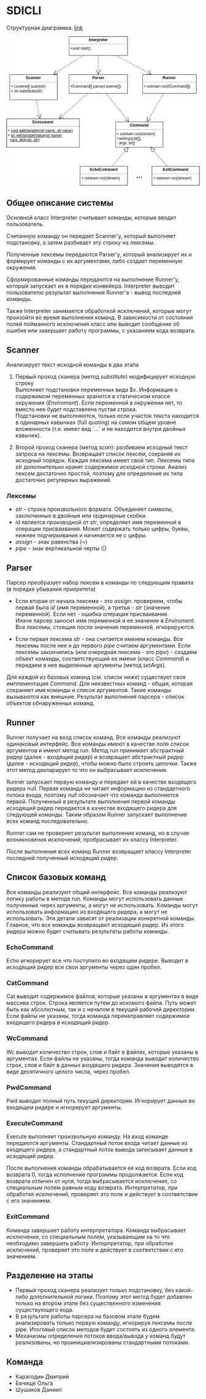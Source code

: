 # SDICLI

Структурная диаграмма: [link](https://drive.google.com/file/d/1oOyFDbzb-k4jFylwcKNzB57CGmUAdjKh/view?usp=sharing)

![](diagram.png)

## Общее описание системы

Основной класс Interpreter считывает команды, которые вводит пользователь. 

Считанную команду он передает Scanner'у, который выполняет подстановку, а затем разбивает эту строку на лексемы. 

Полученные лексемы передаются Parser'у, который анализирует их и формирует команды с их аргументами, либо создает переменную окружения. 

Сформированные команды передаются на выполнение Runner'у, который запускает их в порядке конвейера. Interpreter выводит пользователю результат выполнения Runner'а - вывод последней команды.

Также Interpreter занимается обработкой исключений, которые могут произойти во время выполнения команд.
В зависимости от состояния полей пойманного исключения класс или выводит сообщение об ошибке или завершает работу программы, с указанием кода возврата.

## Scanner
Анализирует текст исходной команды в два этапа
1. Первый проход сканера (метод *substitute*) модифицирует исходную строку  
 Выполняет подстановки переменных вида $x. Информация о содержимом переменных хранится в статическом классе окружения (*Enviroment*). Если переменной в окружении нет, то вместо нее будет подставлена пустая строка.   
Подстановки не выполняются, только если участок текста находится в одинарных кавычках (full quoting) на самом общем уровне вложенности (т.е. имеет вид \`...\`  и не находится внутри двойных кавычек).

2. Второй проход сканера (метод *scan*): разбиваем исходный текст запроса на лексемы. Возвращает список лексем, сохраняя их исходный порядок. Каждая лексема имеет свой тип. Лексемы типа *str* дополнительно хранят содержимое исходной строки. Анализ лексем достаточно простой, поэтому для определения их типа достаточно регулярных выражений.

### Лексемы
* *str* - строка произвольного формата. Объединяет символы, заключенные в двойные или ординарные скобки.  
* *id* является производной от *str*, определяет имя переменной в операции присваивания. Может содержать только цифры, буквы, нижнее подчеркивание и начинается не с цифры. 
* *assign* - знак равенства (=)
* *pipe* - знак вертикальной черты (|)

## Parser

Парсер преобразует набор лексем в команды по следующим правила (в порядке убывания приоритета)  
 * Если вторая от начала лексема - это *assign*: проверяем, чтобы первая была *id* (имя переменной), а третья - *str* (значение переменной). Если нет - ошибка операции присваивания.   
 Иначе парсер заносит имя переменной и ее значение в *Enviroment*. Все лексемы, стоящие после значения переменной, игнорируются.   

 * Если первая лексема *str* - она считается именем команды. Все лексемы после нее и до первого *pipe* считаем аргументами. Если лексемы закончились (или очередная лексема - это *pipe*) - создаем объект команды, соответствующий ее имени (класс *Command*) и передаем в нее выделенные аргументы (метод *setArgs*).  
 
 Для каждой из базовых команд (см. список ниже) существует своя имплементация *Command*. Для неизвестных команд - общая, которая сохраняет имя команды и список аргументов. Такие команды вызываются как внешние. Результат выполнения парсера - список объектов обнаруженных команд.

## Runner

Runner получает на вход список команд. Все команды реализуют одинаковый интерфейс. Все команды имеют в качестве поля список аргументов и имеют
метод run. Метод run принимает абстрактный ридер (далее - входящий ридер) и возвращает абстрактный ридер (далее - исходящий ридер), 
чтобы можно было строить цепочки. Также этот метод декларирует то что он выбрасывает исключение.

Runner запускает первую команду и передает ей в качестве входящего ридера null. Первая команда не читает информацию из стандартного
потока входа, поэтому null обозначает что команда выполняется первой. Полученный в результате выполнения первой команды исходящий ридер
передается в качестве входящего ридера для следующей команды. Таким образом Runner запускает выполнение всех команд последовательно.

Runner сам не проверяет результат выполнения команд, но в случае возникновения исключений, пробрасывает их классу Interpreter.

После выполнения всех команд Runner возвращает классу Interpreter последний полученный исходящий ридер.

## Список базовых команд

Все команды реализуют общий интерфейс. Все команды реализуют логику работы в методе run. 
Команды могут использовать данные полученные через аргументы, а могут не использовать.
Команды могут использовать информацию из входящего ридера, а могут не использовать. Эти детали
зависят от реализации конкретной команды. Главное, что все команды возвращают исходящий ридер. Из этого ридера можно будет
считывать результаты работы команды.

### EchoCommand

Echo игнорирует все что поступило во входящем ридере. Выводит в исходящий ридер все свои аргументы через один пробел.

### CatCommand

Cat выводит содержимое файлов, которые указаны в аргументах в виде массива строк.
Строка является путем до искомого файла. Путь может быть как абсолютным, так и с началом в текущей рабочей директории.
Если файлы не указаны, тогда команда перенаправляет содержимое входящего ридера в исходящий ридер.

### WcCommand

Wc выводит количество строк, слов и байт в файлах, которые указаны в аргументах. 
Если файлы не указаны, тогда команда выводит количество строк, слов и байт в данных входящего ридера.
Значения выводятся в виде десятичного целого числа, через пробел.

### PwdCommand

Pwd выводит полный путь текущей директории. Игнорирует данные во входящем ридере и игнорирует аргументы.

### ExecuteCommand

Execute выполняет произвольную команду. На вход команде передаются аргументы. Стандартный поток входа читает данные из
входящего ридера, а стандартный поток вывода записывает данные в исходящий ридер.

После выполнения команды обрабатывается ее код возврата. Если код возврата 0, тогда исполнение программы продолжается.
Если код возврата отличен от нуля, тогда выбрасывается исключение, со специальным полем равным коду возврата.
Интерпретатор, при обработке исключений, проверяет это поле и действует в соответствии с его значением.

### ExitCommand

Команда завершает работу интерпретатора. Команда выбрасывает исключение, со специальным полем, указывающим на то что необходимо
завершить работу. Интерпретатор, при обработке исключений, проверяет это поле и действует в соответствии с его
значением.

 ## Разделение на этапы
 * Первый проход сканера реализует только подстановку, без какой-либо дополнительной логики. Поэтому этот метод будет добавлен только на втором этапе без существенного изменения существующего кода.
 * В результате работы парсера на базовом этапе будем анализировать только первую команду, игнорируя лексемы после pipe. Итоговый список методов будет состоять из одного элемента.  
 * Механизмы определения потоков ввода/вывода у команд будут реализованы, но проинициализированы стандартными потоками. 

## Команда 
* Карагодин Дмитрий
* Бачище Ольга
* Шушаков Даниил